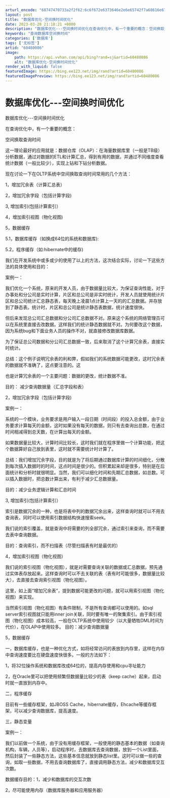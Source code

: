 ```yaml
---
arturl_encode: "68747470733a2f2f62:6c6f672e6373646e2e6e65742f7a68616e677a657975616161:2f61727469636c652f64657461696c732f3630343830303836"
layout: post
title: "数据库优化-空间换时间优化"
date: 2023-03-28 21:18:21 +0800
description: "数据库优化---空间换时间优化在查询优化中，有一个重要的概念：空间换取查询时间这一理论最好的应用就是"
keywords: "查询数据库空间换时间"
categories: ['数据库']
tags: ['无标签']
artid: "60480086"
image:
    path: https://api.vvhan.com/api/bing?rand=sj&artid=60480086
    alt: "数据库优化-空间换时间优化"
render_with_liquid: false
featuredImage: https://bing.ee123.net/img/rand?artid=60480086
featuredImagePreview: https://bing.ee123.net/img/rand?artid=60480086
---
```


# 数据库优化---空间换时间优化

数据库优化---空间换时间优化

在查询优化中，有一个重要的概念：

空间换取查询时间

这一理论最好的应用就是：数据仓库（OLAP）：在海量数据库里（一般是TB级）分析数据，通过对数据的ETL和计算汇总，得到有用的数据，并通过不同维度查看统计数据（一般比较少），实现上钻和下钻分析数据。

现在讨论一下在OLTP系统中空间换取查询时间常用的几个方法：

1，增加冗余表（计算汇总表）

2，增加冗余字段（包括计算字段)

3, 增加索引(包括计算索引）

4，增加索引视图（物化视图)

5，数据缓存

5.1，数据库缓存（如换成64位的系统和数据库):

5.2，程序缓存（如:hibernate中的缓存)

我们在开发系统中或多或少的使用了以上的方法，这次结合实际，讨论一下这些方法的具体使用和目的：

案例一：

我们优化一个系统，原来的开发人员，由于数据量比较大，为保证查询性能，对于办事处和分公司是实时计算，片区和总公司是非实时统计，开发人员就使用统计片区和总公司统计汇总静态表，每天晚上凌晨1点计算上一天的的汇总数据。并存放到了静态表。统计时，片区和总公司是统计静态表数据，统计速度很快。

但后来发现总公司汇总数据和分公司汇总数据不对。原来这个系统的网络管理员可以在系统里直接去改数据。这样我们的统计静态数据就不对。为何要改这个数据，因为系统bug和下面业务人员的操作不对，就直接修改数据库数据。

为了保证总公司数据和分公司汇总数据一致，后来取消了这个计算冗余表，直接实时统计。

总结：这个例子说明冗余表的利和弊，假如我们的系统数据可能更改，这时冗余表的数据就不准确了，这点要注意的。这

也是计算冗余表的一个主要问题：数据的更改，统计数据不准。

目的： 减少查询数据量（汇总字段和表）

2，增加冗余字段（包括计算字段)

案例一：

系统的一个模块，业务要求是用户输入一段日期（时间段）的投入总金额，由于业务要求计算每天的金额，这时如果没有每天的数据，则只有去查询出总数，在通过时间相减得到总天数，在计算出每天的金额。

如果数据量比较大，计算时间比较长，这时我们就在程序里做一个计算功能，把这个数据算好自己放到表里，这时就不需要统计时计算了。

总结：我们增加冗余字段，目的就是为了将后期通过数据库计算的时间细化，分散到每次插入数据时的时间，这点时间是很少的。但积累起来却是很多，特别是在后面统计和分析时就很明显。当然，我们可以细化时间和先期汇总数据，如总数。可以插入数据时，把总数计算出来，有利于减少汇总数据量。

目的：减少业务逻辑计算和汇总时间

3, 增加索引(包括计算索引）

索引是数据冗余的一种，也是将表中列的数据冗余出来，这样查询时就可以不用去查询表，同时可以使用索引数据结构快速搜索seek。

我们说的索引覆盖，就是查询中将需要的列全部冗余，通过索引来查询，而不需要去表中查询数据。

目的：查询索引，而不扫描表（尽管扫描表有时是最优的）

4，增加索引视图（物化视图）

我们说的索引视图（物化视图），就是对需要查询关联的数据或汇总数据，预先通过实体表存放起来。这样查询时可以不去关联的表（表有时可能很多，数据量比较大），去直接去查询索引视图（物化视图）。

这里，如上面“增加冗余表”，提到数据可能更改的问题，就可以用索引视图（物化视图）来实现。

当然索引视图（物化视图）有条件限制，不是所有查询都可以使用的。如sql server索引视图就只能用inner join关联，同时要有唯一的聚集索引。由于索引视图（物化视图）成本较高，一般在OLTP系统中使用较少（以大量牺牲DML时间为代价），在OLAP中使用较多。 目的：减少查询数据量

5，数据缓存

一，数据库缓存，也是一种优化方式，如将经常访问的表放到内存里，这样在内存中查询速度要比在硬盘速度快很多。一般的方法如下：

1，将32位操作系统和数据库改成64位的，提高内存使用和cpu寻址能力

2，在Oracle里可以把使用频繁但数据量比较少的表（keep cache）起来，启动时就一直放到内存中。

二，程序缓存

目前有一些缓存框架，如JBOSS Cache，hibernate缓存，Ehcache等缓存框架，可以减少查询数据库，提高速度。

三，静态变量

案例一：

我们以前做一个系统，由于没有用缓存框架，一般使用的静态基本的数据（如查询机构，车辆，人员等），启动程序时，去数据库去查询数据，放到一个List里面，然后封装了一些静态方法，这些基本信息就放到静态list里。这时可以做一些的查询，如取一些数据，不用去查询数据库了，直接调用静态方法，减少和数据库交互次数。

数据缓存目的：1，减少和数据库的交互次数

2，尽可能使用内存（数据库服务器和应用服务器）